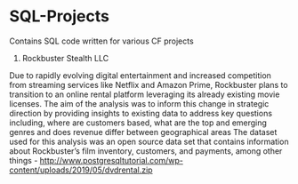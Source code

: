 # SQL-Projects
Contains SQL code written for various CF projects

1. Rockbuster Stealth LLC

Due to rapidly evolving digital entertainment and increased competition from streaming services like Netflix and Amazon Prime, Rockbuster plans to transition to an online rental platform leveraging its already existing movie licenses. The aim of the analysis was to inform this change in strategic direction by providing insights to existing data to address key questions including, where are customers based, what are the top and emerging genres and does revenue differ between geographical areas
The dataset used for this analysis was an open source data set  that  contains  information about Rockbuster’s film inventory, customers, and payments, among other things - http://www.postgresqltutorial.com/wp-content/uploads/2019/05/dvdrental.zip
